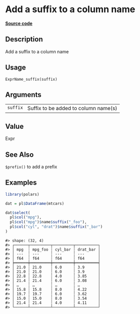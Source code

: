 
# Add a suffix to a column name

[**Source code**](https://github.com/pola-rs/r-polars/tree/53c7d964901ed4a019998e89aff8c6d44691d793/R/expr__name.R#L16)

## Description

Add a suffix to a column name

## Usage

<pre><code class='language-R'>ExprName_suffix(suffix)
</code></pre>

## Arguments

<table>
<tr>
<td style="white-space: nowrap; font-family: monospace; vertical-align: top">
<code id="ExprName_suffix_:_suffix">suffix</code>
</td>
<td>
Suffix to be added to column name(s)
</td>
</tr>
</table>

## Value

Expr

## See Also

<code>$prefix()</code> to add a prefix

## Examples

``` r
library(polars)

dat = pl$DataFrame(mtcars)

dat$select(
  pl$col("mpg"),
  pl$col("mpg")$name$suffix("_foo"),
  pl$col("cyl", "drat")$name$suffix("_bar")
)
```

    #> shape: (32, 4)
    #> ┌──────┬─────────┬─────────┬──────────┐
    #> │ mpg  ┆ mpg_foo ┆ cyl_bar ┆ drat_bar │
    #> │ ---  ┆ ---     ┆ ---     ┆ ---      │
    #> │ f64  ┆ f64     ┆ f64     ┆ f64      │
    #> ╞══════╪═════════╪═════════╪══════════╡
    #> │ 21.0 ┆ 21.0    ┆ 6.0     ┆ 3.9      │
    #> │ 21.0 ┆ 21.0    ┆ 6.0     ┆ 3.9      │
    #> │ 22.8 ┆ 22.8    ┆ 4.0     ┆ 3.85     │
    #> │ 21.4 ┆ 21.4    ┆ 6.0     ┆ 3.08     │
    #> │ …    ┆ …       ┆ …       ┆ …        │
    #> │ 15.8 ┆ 15.8    ┆ 8.0     ┆ 4.22     │
    #> │ 19.7 ┆ 19.7    ┆ 6.0     ┆ 3.62     │
    #> │ 15.0 ┆ 15.0    ┆ 8.0     ┆ 3.54     │
    #> │ 21.4 ┆ 21.4    ┆ 4.0     ┆ 4.11     │
    #> └──────┴─────────┴─────────┴──────────┘
